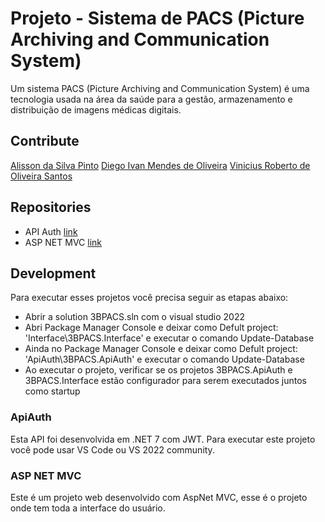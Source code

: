 # Projeto - Sistema de PACS (Picture Archiving and Communication System)

Um sistema PACS (Picture Archiving and Communication System) é uma tecnologia usada na área da saúde para a gestão, armazenamento e distribuição de imagens médicas digitais.

## Contribute

[Alisson da Silva Pinto](https://github.com/DevAlissonPinto)
[Diego Ivan Mendes de Oliveira](https://github.com/diegoivanmendes)
[Vinicius Roberto de Oliveira Santos](https://github.com/vroliveira)


## Repositories
* API Auth [link]((https://github.com/diegoivanmendes/3BPACS/tree/main/ApiAuth))
* ASP NET MVC [link](https://github.com/diegoivanmendes/3BPACS/tree/main/3BPACS)


## Development 

Para executar esses projetos você precisa seguir as etapas abaixo:

* Abrir a solution 3BPACS.sln com o visual studio 2022
* Abri Package Manager Console e deixar como Defult project: 'Interface\3BPACS.Interface' e executar o comando Update-Database
* Ainda no Package Manager Console e deixar como Defult project: 'ApiAuth\3BPACS.ApiAuth' e executar o comando Update-Database
* Ao executar o projeto, verificar se os projetos 3BPACS.ApiAuth e 3BPACS.Interface estão configurador para serem executados juntos como startup

### ApiAuth

Esta API foi desenvolvida em .NET 7 com JWT. Para executar este projeto você pode usar VS Code ou VS 2022 community.


### ASP NET MVC

Este é um projeto web desenvolvido com AspNet MVC, esse é o projeto onde tem toda a interface do usuário.

